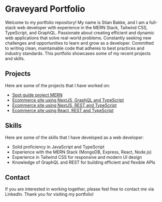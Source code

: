 # Graveyard Portfolio

Welcome to my portfolio repository! My name is Stian Bakke, and I am a full-stack web developer with experience in the MERN Stack, Tailwind CSS, TypeScript, and GraphQL. Passionate about creating efficient and dynamic web applications that solve real-world problems. Constantly seeking new challenges and opportunities to learn and grow as a developer. Committed to writing clean, maintainable code that adheres to best practices and industry standards. This portfolio showcases some of my recent projects and skills.

## Projects

Here are some of the projects that I have worked on:

- [Spot guide project MERN](https://github.com/AcePizza/MERN-Stack-Project-SpotCheck)
- [Ecommerce site using NextJS, GraphQL and TypeScript](https://github.com/AcePizza/NextJSFinal)
- [Ecommerce site using NextJS, REST and TypeScript](https://github.com/AcePizza/Fakestore-NEXTjs-TypeScript)
- [Ecommerce site using React, REST and TypeScript](https://github.com/AcePizza/Fakestore-React-TypeScript)

## Skills

Here are some of the skills that I have developed as a web developer:

- Solid proficiency in JavaScript and TypeScript
- Experience with the MERN Stack (MongoDB, Express, React, Node.js)
- Experience in Tailwind CSS for responsive and modern UI design
- Knowledge of GraphQL and REST for building efficient and flexible APIs

## Contact

If you are interested in working together, please feel free to contact me via LinkedIn. Thank you for visiting my portfolio!



